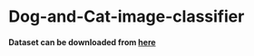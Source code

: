 # Dog-and-Cat-image-classifier

#### Dataset can be downloaded from [here](https://www.microsoft.com/en-us/download/confirmation.aspx?id=54765)
